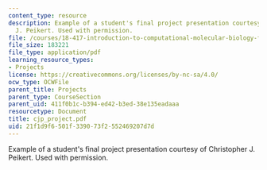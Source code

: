 ```yaml
---
content_type: resource
description: Example of a student's final project presentation courtesy of Christopher
  J. Peikert. Used with permission.
file: /courses/18-417-introduction-to-computational-molecular-biology-fall-2004/21f1d9f6501f339073f2552469207d7d_cjp_project.pdf
file_size: 183221
file_type: application/pdf
learning_resource_types:
- Projects
license: https://creativecommons.org/licenses/by-nc-sa/4.0/
ocw_type: OCWFile
parent_title: Projects
parent_type: CourseSection
parent_uid: 411f0b1c-b394-ed42-b3ed-38e135eadaaa
resourcetype: Document
title: cjp_project.pdf
uid: 21f1d9f6-501f-3390-73f2-552469207d7d
---
```

Example of a student's final project presentation courtesy of Christopher J. Peikert. Used with permission.